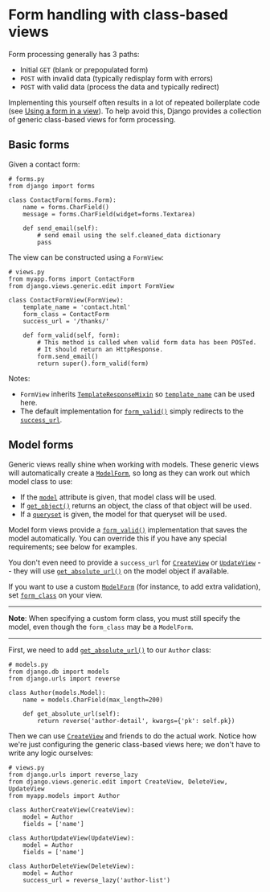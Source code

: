 # Form handling with class-based views

Form processing generally has 3 paths:

* Initial `GET` (blank or prepopulated form)
* `POST` with invalid data (typically redisplay form with errors)
* `POST` with valid data (process the data and typically redirect)

Implementing this yourself often results in a lot of repeated boilerplate code (see [Using a form in a view](https://github.com/AndrewSRea/My_Learning_Port_II/tree/main/Django/Django_Docs/Working_with_Forms#the-view)). To help avoid this, Django provides a collection of generic class-based views for form processing.

## Basic forms

Given a contact form:
```
# forms.py
from django import forms

class ContactForm(forms.Form):
    name = forms.CharField()
    message = forms.CharField(widget=forms.Textarea)

    def send_email(self):
        # send email using the self.cleaned_data dictionary
        pass
```
The view can be constructed using a `FormView`:
```
# views.py
from myapp.forms import ContactForm
from django.views.generic.edit import FormView

class ContactFormView(FormView):
    template_name = 'contact.html'
    form_class = ContactForm
    success_url = '/thanks/'

    def form_valid(self, form):
        # This method is called when valid form data has been POSTed.
        # It should return an HttpResponse.
        form.send_email()
        return super().form_valid(form)
```
Notes:

* `FormView` inherits [`TemplateResponseMixin`](https://docs.djangoproject.com/en/4.0/ref/class-based-views/mixins-simple/#django.views.generic.base.TemplateResponseMixin) so [`template_name`](https://docs.djangoproject.com/en/4.0/ref/class-based-views/mixins-simple/#django.views.generic.base.TemplateResponseMixin.template_name) can be used here.
* The default implementation for [`form_valid()`](https://docs.djangoproject.com/en/4.0/ref/class-based-views/mixins-editing/#django.views.generic.edit.FormMixin.form_valid) simply redirects to the [`success_url`](https://docs.djangoproject.com/en/4.0/ref/class-based-views/mixins-editing/#django.views.generic.edit.FormMixin.success_url).

## Model forms

Generic views really shine when working with models. These generic views will automatically create a [`ModelForm`](https://docs.djangoproject.com/en/4.0/topics/forms/modelforms/#django.forms.ModelForm), so long as they can work out which model class to use:

* If the [`model`](https://docs.djangoproject.com/en/4.0/ref/class-based-views/mixins-editing/#django.views.generic.edit.ModelFormMixin.model) attribute is given, that model class will be used.
* If [`get_object()`](https://docs.djangoproject.com/en/4.0/ref/class-based-views/mixins-single-object/#django.views.generic.detail.SingleObjectMixin.get_object) returns an object, the class of that object will be used.
* If a [`queryset`](https://docs.djangoproject.com/en/4.0/ref/class-based-views/mixins-single-object/#django.views.generic.detail.SingleObjectMixin.queryset) is given, the model for that queryset will be used.

Model form views provide a [`form_valid()`](https://docs.djangoproject.com/en/4.0/ref/class-based-views/mixins-editing/#django.views.generic.edit.ModelFormMixin.form_valid) implementation that saves the model automatically. You can override this if you have any special requirements; see below for examples.

You don't even need to provide a `success_url` for [`CreateView`](https://docs.djangoproject.com/en/4.0/ref/class-based-views/generic-editing/#django.views.generic.edit.CreateView) or [`UpdateView`](https://docs.djangoproject.com/en/4.0/ref/class-based-views/generic-editing/#django.views.generic.edit.UpdateView) -- they will use [`get_absolute_url()`](https://docs.djangoproject.com/en/4.0/ref/models/instances/#django.db.models.Model.get_absolute_url) on the model object if available.

If you want to use a custom [`ModelForm`](https://docs.djangoproject.com/en/4.0/topics/forms/modelforms/#django.forms.ModelForm) (for instance, to add extra validation), set [`form_class`](https://docs.djangoproject.com/en/4.0/ref/class-based-views/mixins-editing/#django.views.generic.edit.FormMixin.form_class) on your view.

<hr>

**Note**: When specifying a custom form class, you must still specify the model, even though the `form_class` may be a `ModelForm`.

<hr>

First, we need to add [`get_absolute_url()`](https://docs.djangoproject.com/en/4.0/ref/models/instances/#django.db.models.Model.get_absolute_url) to our `Author` class:
```
# models.py
from django.db import models
from django.urls import reverse

class Author(models.Model):
    name = models.CharField(max_length=200)

    def get_absolute_url(self):
        return reverse('author-detail', kwargs={'pk': self.pk})
```
Then we can use [`CreateView`](https://docs.djangoproject.com/en/4.0/ref/class-based-views/flattened-index/#CreateView) and friends to do the actual work. Notice how we're just configuring the generic class-based views here; we don't have to write any logic ourselves:
```
# views.py
from django.urls import reverse_lazy
from django.views.generic.edit import CreateView, DeleteView, UpdateView
from myapp.models import Author

class AuthorCreateView(CreateView):
    model = Author
    fields = ['name']

class AuthorUpdateView(UpdateView):
    model = Author
    fields = ['name']

class AuthorDeleteView(DeleteView):
    model = Author
    success_url = reverse_lazy('author-list')
```